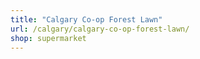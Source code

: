 ```yaml
---
title: "Calgary Co-op Forest Lawn"
url: /calgary/calgary-co-op-forest-lawn/
shop: supermarket
---
```

